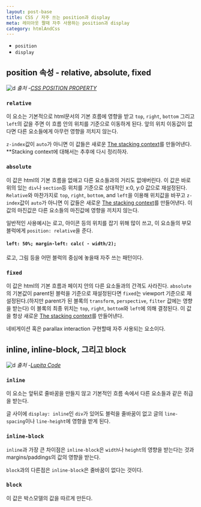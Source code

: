 ```yaml
---
layout: post-base
title: CSS / 자주 쓰는 position과 display
meta: 레이아웃 짤때 자주 사용하는 position과 display
category: htmlAndCss
---
```

* `position`
* `display`

## position 속성 - relative, absolute, fixed
![d]({{site.baseurl}}/img/21-10-05-position.png)
_출처 -[CSS POSITION PROPERTY](https://medium.com/baakademi/css-position-property-69d0596baf3c)_

### `relative`
이 요소는 기본적으로 html문서의 기본 흐름에 영향을 받고 `top`, `right`, `bottom` 그리고 `left`의 값을 주면 이 흐름 안의 위치를 기준으로 이동하게 된다. 앞의 위치 이동값이 없다면 다른 요소들에게 아무런 영향을 끼치지 않는다.

`z-index`값이 `auto`가 아니면 이 값들은 새로운 [The stacking context](https://developer.mozilla.org/en-US/docs/Web/CSS/CSS_Positioning/Understanding_z_index/The_stacking_context)를 만들어낸다. **Stacking context에 대해서는 추후에 다시 정리하자.

### `absolute`
이 값은 html의 기본 흐름을 없애고 다른 요소들과의 거리도 없애버린다. 이 값은 바로 위의 있는 `div`나 `section`등 위치를 기준으로 상대적인 x:0, y:0 값으로 재설정된다. `Relative`와 마찬가지로 `top`, `right`, `bottom`, and `left`을 이용해 위치값을 바꾸고 `z-index`값이 `auto`가 아니면 이 값들은 새로운 [The stacking context](https://developer.mozilla.org/en-US/docs/Web/CSS/CSS_Positioning/Understanding_z_index/The_stacking_context)를 만들어낸다. 이 값의 마진값은 다른 요소들의 마진값에 영향을 끼치지 않는다.

일반적인 사용예시는 로고, 아이콘 등의 위치를 잡기 위해 많이 쓰고, 이 요소들의 부모 블럭에게 `position: relative`을 준다.

#### `left: 50%; margin-left: calc( - width/2);`
로고, 그림 등을 어떤 블럭의 중심에 놓을때 자주 쓰는 패턴이다.

### `fixed`
이 값은 html의 기본 흐름과 페이지 안의 다른 요소들과의 간격도 사라진다. `absolute`의 기본값이 parent된 블럭을 기준으로 재설정된다면 `fixed`는 viewport 기준으로 재설정된다.(하지만 parent가 된 블록의 `transform`, `perspective`, `filter` 값에는 영향을 받는다)  이 블록의 최종 위치는 `top`, `right`, `bottom`와 `left`에 의해 결정된다. 이 값을 항상 새로운 [The stacking context](https://developer.mozilla.org/en-US/docs/Web/CSS/CSS_Positioning/Understanding_z_index/The_stacking_context)를 만들어낸다.

네비게이션 혹은 parallax interaction 구현할때 자주 사용되는 요소이다.

## inline, inline-block, 그리고 block
![d]({{site.baseurl}}/img/21-10-05-display.jpg)
_출처 -[Lupita Code](https://dev.to/lupitacode/la-propiedad-display-en-css-1b6a)_

### `inline`
이 요소는 앞뒤로 줄바꿈을 만들지 않고 기본적인 흐름 속에서 다른 요소들과 같은 취급을 받는다. 

글 사이에 `display: inline`인 `div`가 있어도 블럭을 줄바꿈이 없고 글의 `line-spacing`이나 `line-height`에 영향을 받게 된다.

### `inline-block`
`inline`과 가장 큰 차이점은 `inline-block`은 `width`나 `height`의 영향을 받는다는 것과 margins/paddings의 값의 영향을 받는다.

`block`과의 다른점은 `inline-block`은 줄바꿈이 없다는 것이다. 

### `block`
이 값은 박스모델의 값을 따르게 만든다. 